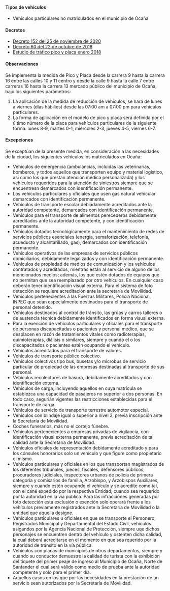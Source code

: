 #### Tipos de vehículos

- Vehículos particulares no matriculados en el municipio de Ocaña

#### Decretos

- [Decreto 152 del 25 de noviembre de 2020](https://ocananortedesantander.micolombiadigital.gov.co/sites/ocananortedesantander/content/files/000824/41171_decreto-152-de-25-de-noviembre-de-2020.pdf)
- [Decreto 60 del 22 de octubre de 2018](/ocana/decreto-60-del-22-de-octubre-de-2018.pdf)
- [Estudio de tráfico pico y placa enero 2018](/ocana/estudio-de-trafico-pico-y-placa-enero-2018.pdf)

#### Observaciones

Se implementa la medida de Pico y Placa desde la carrera 9 hasta la carrera 16 entre las calles 10 y 11 centro y desde la calle 9 hasta la calle 7 entre carreras 16 hasta la carrera 13 mercado público del municipio de Ocaña, bajo los siguientes parámetros:

1. La aplicación de la medida de reducción de vehículos, se hará de lunes a viernes (días hábilies) desde las 07:00 am a 07:00 pm para vehículos particulares.
2. La forma de aplicación en el modelo de pico y placa será definida por el último número de la placa para vehículos particulares de la siguiente forma: lunes 8-9, martes 0-1, miércoles 2-3, jueves 4-5, viernes 6-7.

#### Excepciones

Se exceptúan de la presente medida, en consideración a las necesidades de la ciudad, los siguientes vehículos los matriculados en Ocaña:

- Vehículos de emergencia (ambulancias, incluidas las veterinarias, bomberos, y todos aquellos que transporten equipo y material logístico, así como los que prestan atención médica personalizada) y los vehículos requeridos para la atención de siniestros siempre que se encuentresn demarcados con identificación permanente.
- Los vehículos particulares y oficiales que usen gas natural vehicular demarcados con identificación permanente.
- Vehículos de transporte escolar debiadamente acreditados ante la autoridad competente, demarcados con identificación permanente.
- Vehículos para el transporte de alimentos perecederos debidamente acreditados ante la autoridad competente, y con identificación permanente.
- Vehículos dotados tecnológicamente para el mantenimiento de redes de servicios públicos esenciales (energía, semaforización, telefonía, acueducto y alcantarillado, gas), demarcados con identificación permanente.
- Vehículos operativos de las empresas de servicios públicos domiciliarios, debidamente legalizados y con identificación permanente.
- Vehículos de propiedad de medios de comunicación y los vehículos contratados y acreditados, mientras están al servicio de alguno de los mencionados medios; además, los que estén dotados de equipos que no permitan que sea reemplazado por otro vehículos. En cualquier caso deberán tener identificación visual externa. Para el sistema de foto detección se requiere acreditación ante la secretaría de Movilidad.
- Vehículos pertenecientes a las Fuerzas Militares, Policia Nacional, INPEC que sean especialmente destinados para el transporte de personal detenido.
- Vehículos destinados al control de tránsito, las grúas y carros talleres o de austencia técnica debidamente identificados en forma visual externa.
- Para la exención de vehículos particulares y oficiales para el transporte de personas discapacitadas o pacientes y personal médico, que se desplacen en razón de tratamientos vitales como radioterapias, quimioterapías, diálisis o similares, siempre y cuando el o los discapacitados o pacientes estén ocupando el vehículo.
- Vehículos acreditados para el transporte de valores.
- Vehículos de transporte público colectivo.
- Vehículos colectivos tipo bus, busetas y/o microbus de servicio particular de propiedad de las empresas destinadas al transporte de sus personal.
- Vehículos recolectores de basura, debidamente acreditados y con identificación externa.
- Vehículos de carga, incluyendo aquellos en cuya matrícula se establezca una capacidad de pasajeros no superior a dos personas. En todo caso, segurián vigentes las restricciones establecidas para el transporte de carga.
- Vehículos de servicio de transporte terrestre automotor especial.
- Vehículos con blindaje igual o superior a nivel 3, previa inscripción ante la Secretaría de Movilidad.
- Coches funerarios, más no el cortejo fúnebre.
- Vehículos pertenecientes a empresas privadas de vigilancia, con identificación visual externa permanente, previa acreditación de tal calidad ante la Secretaría de Movilidad.
- Vehículos oficiales de representación debidamente acreditado y para los cónsules honorarios solo un vehículo y que figure como propietario el mismo.
- Vehículos particulares y oficiales en los que transportan magistrados de los diferentes tribunales, jueces, fiscales, defensores públicos, procuradores judiciales, inspectores urbanos de policía de primera categoría y comisarios de familia, Arzobispo, y Arzobispos Auxiliares, siempre y cuando estén ocupando el vehículo y se acredite como tal, con el cané expedido por la respectiva Entidad, cuando sea requerido por la autoridad en la vía pública. Para las infracciones generadas por foto detección esta exclusión o exención solo operará frente a los vehículos previamente registrados ante la Secretaría de Movilidad o la entidad que aquella designe.
- Vehículos particulares u oficiales en que se transporte el Personero, Registrados Municipal y Departamental del Estado Civil, vehículos asigandos por la Agencia Nacional de Protección, siempre uqe dichos personajes se encuentren dentro del vehículo y ostenten dicha calidad, la cual deberá acreditarse en el momento en que sea rquerido por la autoridad de tránsito en la vía pública.
- Vehículos con placas de municipios de otros departamentos, siempre y cuando su conductor demuestre la calidad de turista con la exhibición del tiquete del primer peaje de ingreso al Municipio de Ocaña, Norte de Santander el cual será válido como medio de prueba ante la autoridad competente y solo para el primer día.
- Aquellos casos en los que por las necesidades en la prestación de un servicio sean autorizados por la Secretaría de Movilidad.
